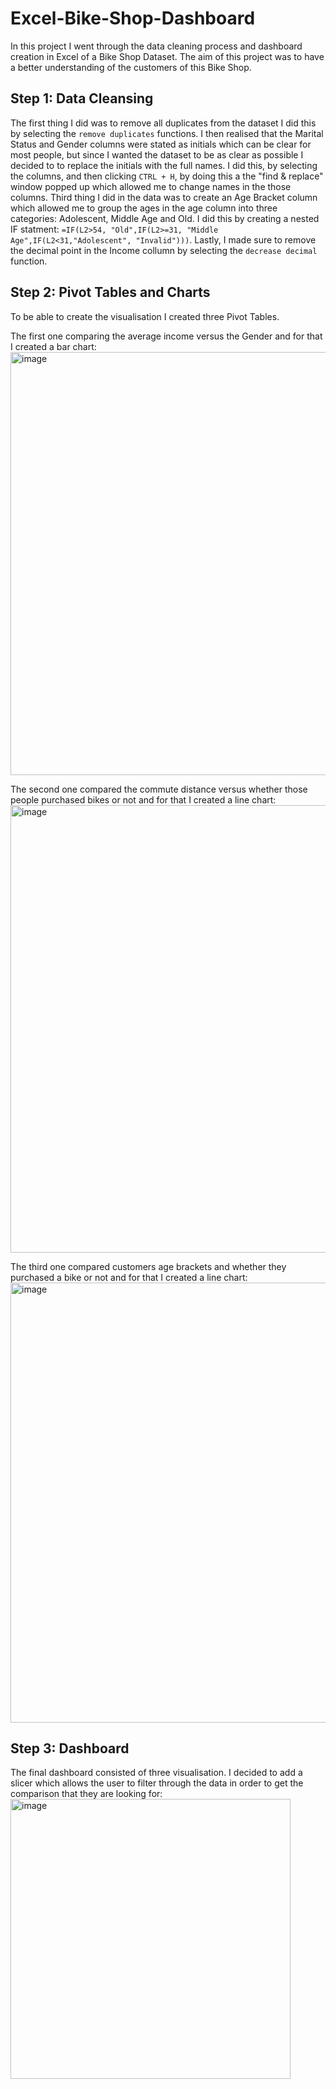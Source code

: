 # Excel-Bike-Shop-Dashboard

In this project I went through the data cleaning process and dashboard creation in Excel of a Bike Shop Dataset. The aim of this project was to have a better understanding of the customers of this Bike Shop. 

## Step 1: Data Cleansing 
The first thing I did was to remove all duplicates from the dataset I did this by selecting the `remove duplicates` functions. I then realised that the Marital Status and Gender columns were stated as initials which can be clear for most people, but since I wanted the dataset to be as clear as possible I decided to to replace the initials with the full names. I did this, by selecting the columns, and then clicking `CTRL + H`, by doing this a the "find & replace" window popped up which allowed me to change names in the those columns. Third thing I did in the data was to create an Age Bracket column which allowed me to group the ages in the age column into three categories: Adolescent, Middle Age and Old. I did this by creating a nested IF statment: `=IF(L2>54, "Old",IF(L2>=31, "Middle Age",IF(L2<31,"Adolescent", "Invalid")))`. Lastly, I made sure to remove the decimal point in the Income collumn by selecting the `decrease decimal` function.

## Step 2: Pivot Tables and Charts

To be able to create the visualisation I created three Pivot Tables. 

The first one comparing the average income versus the Gender and for that I created a bar chart:
<img width="677" alt="image" src="https://user-images.githubusercontent.com/85926823/219498416-74fca74c-fbc5-4da0-acb8-5493600c7200.png">

The second one compared the commute distance versus whether those people purchased bikes or not and for that I created a line chart:
<img width="716" alt="image" src="https://user-images.githubusercontent.com/85926823/219498898-e75b7c64-439e-4737-a9cf-fe02453c820f.png">

The third one compared customers age brackets and whether they purchased a bike or not and for that I created a line chart:
<img width="704" alt="image" src="https://user-images.githubusercontent.com/85926823/219499200-182fe03f-6a47-40de-bd6b-43c37a75c4b9.png">

## Step 3: Dashboard 
The final dashboard consisted of three visualisation. I decided to add a slicer which allows the user to filter through the data in order to get the comparison that they are looking for: 
<img width="448" alt="image" src="https://user-images.githubusercontent.com/85926823/219499649-647640c3-63e6-4681-a2d9-55486a881fb7.png">


